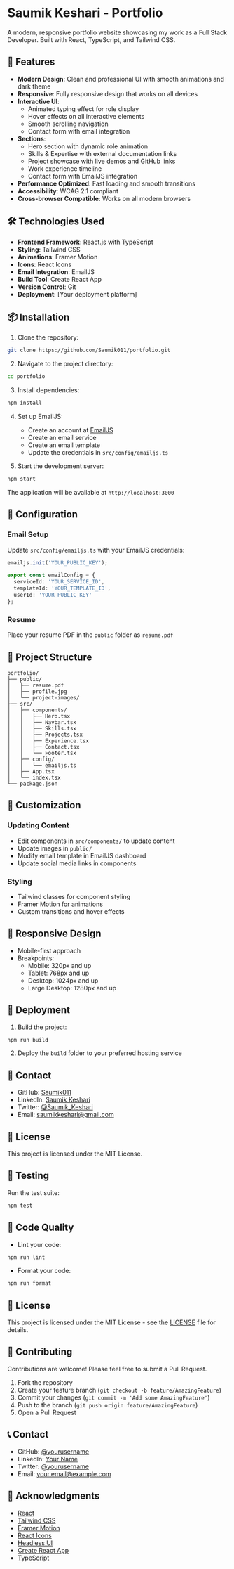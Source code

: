 # Saumik Keshari - Portfolio

A modern, responsive portfolio website showcasing my work as a Full Stack Developer. Built with React, TypeScript, and Tailwind CSS.

## 🌟 Features

- **Modern Design**: Clean and professional UI with smooth animations and dark theme
- **Responsive**: Fully responsive design that works on all devices
- **Interactive UI**: 
  - Animated typing effect for role display
  - Hover effects on all interactive elements
  - Smooth scrolling navigation
  - Contact form with email integration
- **Sections**:
  - Hero section with dynamic role animation
  - Skills & Expertise with external documentation links
  - Project showcase with live demos and GitHub links
  - Work experience timeline
  - Contact form with EmailJS integration
- **Performance Optimized**: Fast loading and smooth transitions
- **Accessibility**: WCAG 2.1 compliant
- **Cross-browser Compatible**: Works on all modern browsers

## 🛠️ Technologies Used

- **Frontend Framework**: React.js with TypeScript
- **Styling**: Tailwind CSS
- **Animations**: Framer Motion
- **Icons**: React Icons
- **Email Integration**: EmailJS
- **Build Tool**: Create React App
- **Version Control**: Git
- **Deployment**: [Your deployment platform]

## 📦 Installation

1. Clone the repository:
```bash
git clone https://github.com/Saumik011/portfolio.git
```

2. Navigate to the project directory:
```bash
cd portfolio
```

3. Install dependencies:
```bash
npm install
```

4. Set up EmailJS:
   - Create an account at [EmailJS](https://www.emailjs.com/)
   - Create an email service
   - Create an email template
   - Update the credentials in `src/config/emailjs.ts`

5. Start the development server:
```bash
npm start
```

The application will be available at `http://localhost:3000`

## 🔧 Configuration

### Email Setup
Update `src/config/emailjs.ts` with your EmailJS credentials:
```typescript
emailjs.init('YOUR_PUBLIC_KEY');

export const emailConfig = {
  serviceId: 'YOUR_SERVICE_ID',
  templateId: 'YOUR_TEMPLATE_ID',
  userId: 'YOUR_PUBLIC_KEY'
};
```

### Resume
Place your resume PDF in the `public` folder as `resume.pdf`

## 📁 Project Structure

```
portfolio/
├── public/
│   ├── resume.pdf
│   ├── profile.jpg
│   └── project-images/
├── src/
│   ├── components/
│   │   ├── Hero.tsx
│   │   ├── Navbar.tsx
│   │   ├── Skills.tsx
│   │   ├── Projects.tsx
│   │   ├── Experience.tsx
│   │   ├── Contact.tsx
│   │   └── Footer.tsx
│   ├── config/
│   │   └── emailjs.ts
│   ├── App.tsx
│   └── index.tsx
└── package.json
```

## 🎨 Customization

### Updating Content
- Edit components in `src/components/` to update content
- Update images in `public/`
- Modify email template in EmailJS dashboard
- Update social media links in components

### Styling
- Tailwind classes for component styling
- Framer Motion for animations
- Custom transitions and hover effects

## 📱 Responsive Design

- Mobile-first approach
- Breakpoints:
  - Mobile: 320px and up
  - Tablet: 768px and up
  - Desktop: 1024px and up
  - Large Desktop: 1280px and up

## 🚀 Deployment

1. Build the project:
```bash
npm run build
```

2. Deploy the `build` folder to your preferred hosting service

## 👤 Contact

- GitHub: [Saumik011](https://github.com/Saumik011)
- LinkedIn: [Saumik Keshari](https://www.linkedin.com/in/saumik-keshari/)
- Twitter: [@Saumik_Keshari](https://x.com/Saumik_Keshari)
- Email: saumikkeshari@gmail.com

## 📄 License

This project is licensed under the MIT License.

## 🧪 Testing

Run the test suite:
```bash
npm test
```

## 📝 Code Quality

- Lint your code:
```bash
npm run lint
```

- Format your code:
```bash
npm run format
```

## 📄 License

This project is licensed under the MIT License - see the [LICENSE](LICENSE) file for details.

## 👥 Contributing

Contributions are welcome! Please feel free to submit a Pull Request.

1. Fork the repository
2. Create your feature branch (`git checkout -b feature/AmazingFeature`)
3. Commit your changes (`git commit -m 'Add some AmazingFeature'`)
4. Push to the branch (`git push origin feature/AmazingFeature`)
5. Open a Pull Request

## 📞 Contact

- GitHub: [@yourusername](https://github.com/yourusername)
- LinkedIn: [Your Name](https://linkedin.com/in/yourusername)
- Twitter: [@yourusername](https://twitter.com/yourusername)
- Email: your.email@example.com

## 🙏 Acknowledgments

- [React](https://reactjs.org/)
- [Tailwind CSS](https://tailwindcss.com/)
- [Framer Motion](https://www.framer.com/motion/)
- [React Icons](https://react-icons.github.io/react-icons/)
- [Headless UI](https://headlessui.dev/)
- [Create React App](https://create-react-app.dev/)
- [TypeScript](https://www.typescriptlang.org/) 